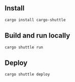## Install

```sh
cargo install cargo-shuttle
```

## Build and run locally

```sh
cargo shuttle run
```

## Deploy

```sh
cargo shuttle deploy
```